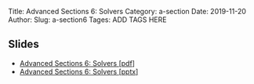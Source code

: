 Title: Advanced Sections 6: Solvers
Category: a-section
Date: 2019-11-20
Author: 
Slug: a-section6
Tages: ADD TAGS HERE



## Slides

- [Advanced Sections 6: Solvers [pdf]]({attach}presentation/Adv_Section6_Slides_ConvergingNNs.pdf)
- [Advanced Sections 6: Solvers [pptx]]({attach}presentation/Adv_Section6_Slides_ConvergingNNs.pptx)